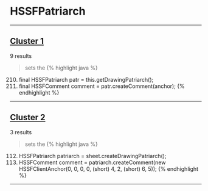 # HSSFPatriarch

***

## [Cluster 1](./1)
9 results
> sets the 
{% highlight java %}
210. final HSSFPatriarch patr = this.getDrawingPatriarch();
216. final HSSFComment comment = patr.createComment(anchor);
{% endhighlight %}

***

## [Cluster 2](./2)
3 results
> sets the 
{% highlight java %}
112. HSSFPatriarch patriarch = sheet.createDrawingPatriarch();
114. HSSFComment comment = patriarch.createComment(new HSSFClientAnchor(0, 0, 0, 0, (short) 4, 2, (short) 6, 5));
{% endhighlight %}

***

